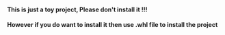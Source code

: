 #### This is just a toy project, Please don't install it !!!

#### However if you do want to install it then use .whl file to install the project

